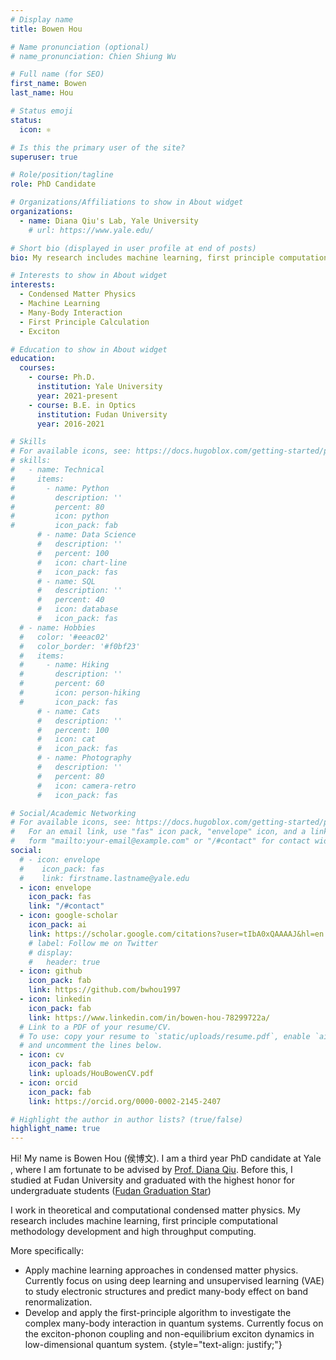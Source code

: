 ```yaml
---
# Display name
title: Bowen Hou

# Name pronunciation (optional)
# name_pronunciation: Chien Shiung Wu

# Full name (for SEO)
first_name: Bowen
last_name: Hou

# Status emoji
status:
  icon: ⚛️

# Is this the primary user of the site?
superuser: true

# Role/position/tagline
role: PhD Candidate

# Organizations/Affiliations to show in About widget
organizations:
  - name: Diana Qiu's Lab, Yale University
    # url: https://www.yale.edu/

# Short bio (displayed in user profile at end of posts)
bio: My research includes machine learning, first principle computational methodology development and high throughput computing

# Interests to show in About widget
interests:
  - Condensed Matter Physics
  - Machine Learning
  - Many-Body Interaction
  - First Principle Calculation
  - Exciton

# Education to show in About widget
education:
  courses:
    - course: Ph.D. 
      institution: Yale University
      year: 2021-present
    - course: B.E. in Optics
      institution: Fudan University
      year: 2016-2021

# Skills
# For available icons, see: https://docs.hugoblox.com/getting-started/page-builder/#icons
# skills:
#   - name: Technical
#     items:
#       - name: Python
#         description: ''
#         percent: 80
#         icon: python
#         icon_pack: fab
      # - name: Data Science
      #   description: ''
      #   percent: 100
      #   icon: chart-line
      #   icon_pack: fas
      # - name: SQL
      #   description: ''
      #   percent: 40
      #   icon: database
      #   icon_pack: fas
  # - name: Hobbies
  #   color: '#eeac02'
  #   color_border: '#f0bf23'
  #   items:
  #     - name: Hiking
  #       description: ''
  #       percent: 60
  #       icon: person-hiking
  #       icon_pack: fas
      # - name: Cats
      #   description: ''
      #   percent: 100
      #   icon: cat
      #   icon_pack: fas
      # - name: Photography
      #   description: ''
      #   percent: 80
      #   icon: camera-retro
      #   icon_pack: fas

# Social/Academic Networking
# For available icons, see: https://docs.hugoblox.com/getting-started/page-builder/#icons
#   For an email link, use "fas" icon pack, "envelope" icon, and a link in the
#   form "mailto:your-email@example.com" or "/#contact" for contact widget.
social:
  # - icon: envelope
  #    icon_pack: fas
  #    link: firstname.lastname@yale.edu
  - icon: envelope
    icon_pack: fas
    link: "/#contact"
  - icon: google-scholar
    icon_pack: ai
    link: https://scholar.google.com/citations?user=tIbA0xQAAAAJ&hl=en
    # label: Follow me on Twitter
    # display:
    #   header: true
  - icon: github
    icon_pack: fab
    link: https://github.com/bwhou1997
  - icon: linkedin
    icon_pack: fab
    link: https://www.linkedin.com/in/bowen-hou-78299722a/
  # Link to a PDF of your resume/CV.
  # To use: copy your resume to `static/uploads/resume.pdf`, enable `ai` icons in `params.yaml`,
  # and uncomment the lines below.
  - icon: cv
    icon_pack: fab
    link: uploads/HouBowenCV.pdf
  - icon: orcid
    icon_pack: fab
    link: https://orcid.org/0000-0002-2145-2407

# Highlight the author in author lists? (true/false)
highlight_name: true
---
```


Hi! My name is Bowen Hou (侯博文). I am a third year PhD candidate at Yale , where I am fortunate to be advised by [Prof. Diana Qiu](https://qiugroup.yale.edu/). Before this, I studied at Fudan University and graduated with the highest honor for undergraduate students ([Fudan Graduation Star](https://optics.fudan.edu.cn/2e/14/c39848a470548/page.htm))

I work in theoretical and computational condensed matter physics. My research includes machine learning, first principle computational methodology development and high throughput computing.

More specifically: 
- Apply machine learning approaches in condensed matter physics. Currently focus on using deep learning and unsupervised learning (VAE) to study electronic structures and predict many-body effect on band renormalization.
- Develop and apply the first-principle algorithm to investigate the complex many-body interaction in quantum systems. Currently focus on the exciton-phonon coupling and non-equilibrium exciton dynamics in low-dimensional quantum system.
{style="text-align: justify;"}

